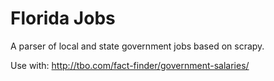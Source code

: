Florida Jobs
============

A parser of local and state government jobs based on scrapy.

Use with: http://tbo.com/fact-finder/government-salaries/
